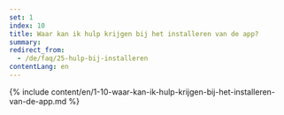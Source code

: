 ```yaml
---
set: 1
index: 10
title: Waar kan ik hulp krijgen bij het installeren van de app?
summary: 
redirect_from: 
  - /de/faq/25-hulp-bij-installeren
contentLang: en
---
```

{% include content/en/1-10-waar-kan-ik-hulp-krijgen-bij-het-installeren-van-de-app.md %}
